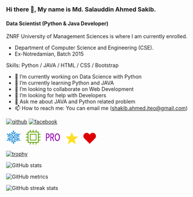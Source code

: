 ### Hi there 👋, My name is Md. Salauddin Ahmed Sakib.
#### Data Scientist (Python & Java Developer)
ZNRF University of Management Sciences is where I am currently enrolled.
- Department of Computer Science and Engineering (CSE).
- Ex-Notredamian, Batch 2015

Skills: Python / JAVA / HTML / CSS / Bootstrap

- 🔭 I’m currently working on Data Science with Python 
- 🌱 I’m currently learning Python and JAVA 
- 👯 I’m looking to collaborate on Web Development 
- 🤔 I’m looking for help with Developers 
- 💬 Ask me about JAVA and Python related problem 
- 📫 How to reach me: You can email me (shakib.ahmed.iteo@gmail.com) 


[<img src='https://cdn.jsdelivr.net/npm/simple-icons@3.0.1/icons/github.svg' alt='github' height='40'>](https://github.com/Sakib99-cyber)  [<img src='https://cdn.jsdelivr.net/npm/simple-icons@3.0.1/icons/facebook.svg' alt='facebook' height='40'>](https://www.facebook.com/engrshakib614)  

<a href='https://archiveprogram.github.com/'><img src='https://raw.githubusercontent.com/acervenky/animated-github-badges/master/assets/acbadge.gif' width='40' height='40'></a> <a href='https://docs.github.com/en/developers'><img src='https://raw.githubusercontent.com/acervenky/animated-github-badges/master/assets/devbadge.gif' width='40' height='40'></a> <a href='https://github.com/pricing'><img src='https://raw.githubusercontent.com/acervenky/animated-github-badges/master/assets/pro.gif' width='40' height='40'></a> <a href='https://stars.github.com/'><img src='https://raw.githubusercontent.com/acervenky/animated-github-badges/master/assets/starbadge.gif' width='35' height='35'></a> <a href='https://docs.github.com/en/github/supporting-the-open-source-community-with-github-sponsors'><img src='https://raw.githubusercontent.com/acervenky/animated-github-badges/master/assets/sponsorbadge.gif' width='35' height='35'></a> 

[![trophy](https://github-profile-trophy.vercel.app/?username=Sakib99-cyber)](https://github.com/ryo-ma/github-profile-trophy)

![GitHub stats](https://github-readme-stats.vercel.app/api?username=Sakib99-cyber&show_icons=true)  

![GitHub metrics](https://metrics.lecoq.io/Sakib99-cyber)  

![GitHub streak stats](https://streak-stats.demolab.com/?user=Sakib99-cyber)  

